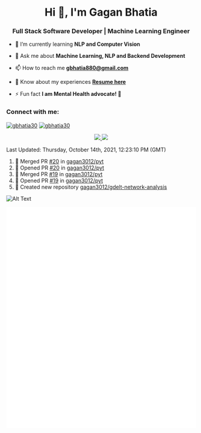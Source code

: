 <h1 align="center">Hi 👋, I'm Gagan Bhatia</h1>
<h3 align="center">Full Stack Software Developer | Machine Learning Engineer</h3>

- 🌱 I’m currently learning **NLP and Computer Vision**

- 💬 Ask me about **Machine Learning, NLP and Backend Development**

- 📫 How to reach me **gbhatia880@gmail.com**

- 📄 Know about my experiences [**Resume here**](https://drive.google.com/file/d/1VebQQLX8_SjgyhgccZByyDmtsXevF4Zf/view?usp=sharing)

- ⚡ Fun fact **I am Mental Health advocate! 🧠**

<h3 align="left">Connect with me:</h3>
<p align="left">
<a href="https://twitter.com/gbhatia30" target="blank"><img align="center" src="https://cdn.jsdelivr.net/npm/simple-icons@3.0.1/icons/twitter.svg" alt="gbhatia30" height="30" width="40" /></a>
<a href="https://linkedin.com/in/gbhatia30" target="blank"><img align="center" src="https://cdn.jsdelivr.net/npm/simple-icons@3.0.1/icons/linkedin.svg" alt="gbhatia30" height="30" width="40" /></a>
</p>

<p align="center">
<a href="https://github-readme-stats.vercel.app/api?username=gagan3012&count_private=true&show_icons=true&include_all_commits=false&hide_border=true&hide_title=true">
  <img width="48%"  src="https://github-readme-stats.vercel.app/api?username=gagan3012&count_private=true&show_icons=true&include_all_commits=false&hide_border=true&hide_title=true" />
</a>
<a href="https://github-readme-streak-stats.herokuapp.com/?user=gagan3012&hide_border=true">
  <img width="48%"  src="https://github-readme-streak-stats.herokuapp.com/?user=gagan3012&hide_border=true" />
</a>
</p>

<!--RECENT_ACTIVITY:last_update-->
Last Updated: Thursday, October 14th, 2021, 12:23:10 PM (GMT)
<!--RECENT_ACTIVITY:last_update_end-->
<!--RECENT_ACTIVITY:start-->

1. 🎉 Merged PR [#20](https://github.com/gagan3012/pyt/pull/20) in [gagan3012/pyt](https://github.com/gagan3012/pyt)
2. 💪 Opened PR [#20](https://github.com/gagan3012/pyt/pull/20) in [gagan3012/pyt](https://github.com/gagan3012/pyt)
3. 🎉 Merged PR [#19](https://github.com/gagan3012/pyt/pull/19) in [gagan3012/pyt](https://github.com/gagan3012/pyt)
4. 💪 Opened PR [#19](https://github.com/gagan3012/pyt/pull/19) in [gagan3012/pyt](https://github.com/gagan3012/pyt)
5. 📔 Created new repository [gagan3012/gdelt-network-analysis](https://github.com/gagan3012/gdelt-network-analysis)
<!--RECENT_ACTIVITY:end-->

![Alt Text](https://github.com/gagan3012/gagan3012/blob/output/github-contribution-grid-snake.gif)

![Metrics](https://github.com/gagan3012/gagan3012/blob/main/github-metrics.svg)


